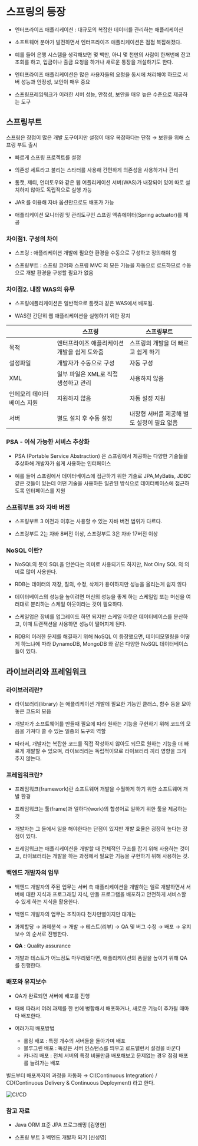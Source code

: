 # 스프링의 등장

- 엔터프라이즈 애플리케이션 : 대규모의 복잡한 데이터를 관리하는 애플리케이션

- 소프트웨어 분야가 발전하면서 엔터프라이즈 애플리케이션은 점점 복잡해졌다.

- 예를 들어 은행 시스템을 생각해보면 몇 백만, 아니 몇 천만의 사람이 한꺼번에 잔고 조회를 하고, 입금이나 출금 요청을 하거나 새로운 통장을 개설하기도 한다.

- 엔터프라이즈 애플리케이션은 많은 사용자들의 요청을 동시에 처리해야 하므로 서버 성능과 안정성, 보안이 매우 중요

- 스프링프레임워크가 이러한 서버 성능, 안정성, 보안을 매우 높은 수준으로 제공하는 도구

## 스프링부트

스프링은 장점이 많은 개발 도구이지만 설정이 매우 복잡하다는 단점 → 보완을 위해 스프링 부트 출시

- 빠르게 스프링 프로젝트를 설정

- 의존성 세트라고 불리는 스타터를 사용해 간편하게 의존성을 사용하거나 관리

- 톰캣, 제티, 언더토우와 같은 웹 어플리케이션 서버(WAS)가 내장되어 있어 따로 설치하지 않아도 독립적으로 실행 가능

- JAR 를 이용해 자바 옵션만으로도 배포가 가능

- 애플리케이션 모니터링 및 관리도구인 스프링 액츄에이터(Spring actuator)를 제공

### 차이점1. 구성의 차이

- 스프링 : 애플리케이션 개발에 필요한 환경을 수동으로 구성하고 정의해야 함

- 스프링부트 :  스프링 코어와 스프링 MVC 의 모든 기능을 자동으로 로드하므로 수동으로 개발 환경을 구성할 필요가 없음

### 차이점2. 내장 WAS의 유무

- 스프링애플리케이션은 일반적으로 톰캣과 같은 WAS에서 배포됨.

- WAS란 간단히 웹 애플리케이션을 실행하기 위한 장치

|  | 스프링 | 스프링부트 |
| --- | --- | --- |
| 목적 | 엔터프라이즈 애플리케이션 개발을 쉽게 도와줌 | 스프링의 개발을 더 빠르고 쉽게 하기 |
| 설정파일 | 개발자가 수동으로 구성 | 자동 구성 |
| XML | 일부 파일은 XML로 직접 생성하고 관리 | 사용하지 않음 |
| 인메모리 데이터베이스 지원 | 지원하지 않음 | 자동 설정 지원 |
| 서버 | 별도 설치 후 수동 설정 | 내장형 서버를 제공해 별도 설정이 필요 없음 |

### PSA - 이식 가능한 서비스 추상화

- PSA (Portable Service Abstraction) 은 스프링에서 제공하는 다양한 기술들을 추상화해 개발자가 쉽게 사용하는 인터페이스

- 예를 들어 스프링에서 데이터베이스에 접근하기 위한 기술로 JPA,MyBatis, JDBC같은 것들이 있는데 어떤 기술을 사용하든 일관된 방식으로 데이터베이스에 접근하도록 인터페이스를 지원

### 스프링부트 3와 자바 버전

- 스프링부트 3 이전과 이후는 사용할 수 있는 자바 버전 범위가 다르다.

- 스프링부트 2는 자바 8버전 이상, 스프링부트 3은 자바 17버전 이상

### NoSQL 이란?

- NoSQL의 뜻이 SQL을 안쓴다는 의미로 사용되기도 하지만, Not Olny SQL 의 의미로 많이 사용한다.

- RDB는 데이터의 저장, 질의, 수정, 삭제가 용이하지만 성능을 올리는게 쉽지 않다

- 데이터베이스의 성능을 높이려면 머신의 성능을 좋게 하는 스케일업 또는 머신을 여러대로 분리하는 스케일 아웃이라는 것이 필요하다.

- 스케일업은 장비를 업그레이드 하면 되지만 스케일 아웃은 데이터베이스를 분산하고, 이때 트랜잭션을 사용하면 성능이 떨어지게 된다.

- RDB의 이러한 문제를 해결하기 위해 NoSQL 이 등장했으면, 데이터모델링을 어떻게 하느냐에 따라 DynamoDB, MongoDB 와 같은 다양한 NoSQL 데이터베이스들이 있다.

## 라이브러리와 프레임워크

### 라이브러리란?

- 라이브러리(library) 는 애플리케이션 개발에 필요한 기능인 클래스, 함수 등을 모아놓은 코드의 모음

- 개발자가 소프트웨어를 만들때 필요에 따라 원하는 기능을 구현하기 위해 코드의 모음을 가져다 쓸 수 있는 일종의 도구의 역할

- 따라서, 개발자는 복잡한 코드를 직접 작성하지 않아도 되므로 원하는 기능을 더 빠르게 개발할 수 있으며, 라이브러리는 독립적이므로 라이브러리 끼리 영향을 크게 주지 않는다.

### 프레임워크란?

- 프레임워크(framework)란 소프트웨어 개발을 수월하게 하기 위한 소프트웨어 개발 환경

- 프레임워크는 툴(frame)과 일하다(work)의 합성어로 일하기 위한 툴을 제공하는 것

- 개발자는 그 들에서 일을 해야한다는 단점이 있지만 개발 효율은 굉장히 높다는 장점이 있다.

- 프레임워크는 애플리케이션을 개발할 때 전체적인 구조를 잡기 위해 사용하는 것이고, 라이브러리는 개발을 하는 과정에서 필요한 기능을 구현하기 위해 사용하는 것.

### 백엔드 개발자의 업무

- 백엔드 개발자의 주된 업무는 서버 측 애플리케이션을 개발하는 일로 개발하면서 서버에 대한 지식과 프로그래밍 지식, 만들 프로그램을 배포하고 안전하게 서비스할 수 있게 하는 지식을 활용한다. 

- 백엔드 개발자의 업무는 조직마다 천차만별이지만 대개는

- 과제할당 → 과제분석 → 개발 → 테스트(리뷰) → QA 및 버그 수정 → 배포 → 유지보수 의 순서로 진행한다.

- **QA** : Quality assurance

- 개발과 테스트가 어느정도 마무리됐다면, 애플리케이션의 품질을 높이기 위해 QA를 진행한다.

### 배포와 유지보수

- QA가 완료되면 서버에 배포를 진행

- 때에 따라서 여러 과제를 한 번에 병합해서 배포하거나, 새로운 기능이 추가될 때마다 배포한다.

- 여러가지 배포방법

    - 롤링 배포 : 특정 개수의 서버들을 돌아가며 배포
    - 블루그린 배포 : 똑같은 서버 인스턴스를 띄우고 로드밸런서 설정을 바꾼다
    - 카나리 배포 : 전체 서버의 특정 비율만큼 배포해보고 문제없는 경우 점점 배포를 늘려가는 배포

빌드부터 배포까지의 과정을 자동화 → CI(Continuous Integration) / CD(Continuous Delivery & Continuous Deployment) 라고 한다.

![CI/CD](https://java-spring-2023.notion.site/image/https%3A%2F%2Fs3-us-west-2.amazonaws.com%2Fsecure.notion-static.com%2F256e39c1-7125-4980-aeef-7eb25b8d9468%2FUntitled.png?table=block&id=3c42419c-3621-4b4e-b69e-87b560aae71f&spaceId=63b6baa8-b96f-449e-bec4-84bdef41c72e&width=2000&userId=&cache=v2)

### 참고 자료

- Java ORM 표준 JPA 프로그래밍 [김영한]

- 스프링 부트 3 벡엔드 개발자 되기 [신성영]
